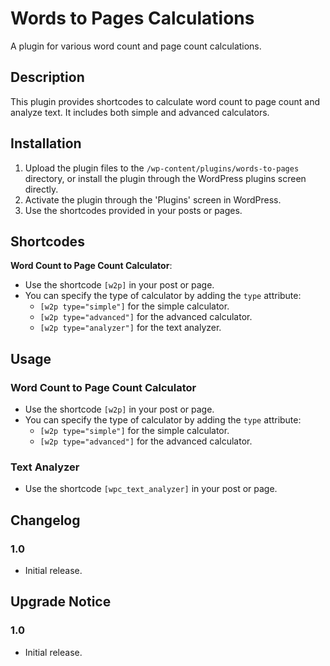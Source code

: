 # Words to Pages Calculations

A plugin for various word count and page count calculations.

## Description

This plugin provides shortcodes to calculate word count to page count and analyze text. It includes both simple and advanced calculators.

## Installation

1. Upload the plugin files to the `/wp-content/plugins/words-to-pages` directory, or install the plugin through the WordPress plugins screen directly.
2. Activate the plugin through the 'Plugins' screen in WordPress.
3. Use the shortcodes provided in your posts or pages.

## Shortcodes

**Word Count to Page Count Calculator**:
   - Use the shortcode `[w2p]` in your post or page.
   - You can specify the type of calculator by adding the `type` attribute:
     - `[w2p type="simple"]` for the simple calculator.
     - `[w2p type="advanced"]` for the advanced calculator.
     - `[w2p type="analyzer"]` for the text analyzer.

## Usage

### Word Count to Page Count Calculator

- Use the shortcode `[w2p]` in your post or page.
- You can specify the type of calculator by adding the `type` attribute:
  - `[w2p type="simple"]` for the simple calculator.
  - `[w2p type="advanced"]` for the advanced calculator.

### Text Analyzer

- Use the shortcode `[wpc_text_analyzer]` in your post or page.

## Changelog

### 1.0
* Initial release.

## Upgrade Notice

### 1.0
* Initial release.
